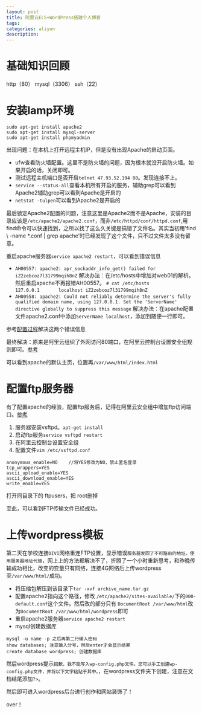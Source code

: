```yaml
---
layout: post
title: 阿里云ECS+WordPress搭建个人博客
tags:
categories: aliyun
description:
---
```


# 基础知识回顾
http（80） mysql（3306） ssh（22）

# 安装lamp环境
```
sudo apt-get install apache2
sudo apt-get install mysql-server
sudo apt-get install phpmyadmin
```

出现问题：在本机上打开远程主机IP，但是没有出现Apache的启动页面。

* ufw查看防火墙配置。这里不是防火墙的问题，因为根本就没开启防火墙。如果开启的话，关闭即可。
* 测试远程主机端口是否开启`telnet 47.93.52.194 80`。发现连接不上。
* `service --status-all`查看本机所有开启的服务，辅助grep可以看到Apache2辅助grep可以看到Apache是开启的
* `netstat -tulpen`可以看到Apache2是开启的

最后锁定Apache2配置的问题，注意这里是Apache2而不是Apache，安装的目录应该是`/etc/apache2/apache2.conf`，而非`/etc/httpd/conf/httpd.conf`,用find命令可以快速找到，之所以找了这么久关键是搞错了文件名。其实当初用'find \ -name \*.conf | grep apache'时已经发现了这个文件，只不过文件太多没有留意。

重启apache服务器`service apache2 restart`，可以看到错误信息
* `AH00557: apache2: apr_sockaddr_info_get() failed for iZ2zebcoz7l31799mqih8nZ`
解决办法：在/etc/hosts中增加对web01的解析。然后重启apache不再报错AH00557。
`# cat /etc/hosts`                   
`127.0.0.1       localhost iZ2zebcoz7l31799mqih8nZ`
* `AH00558: apache2: Could not reliably determine the server's fully qualified domain name, using 127.0.0.1. Set the 'ServerName' directive globally to suppress this message`
解决办法：在apache配置文件apache2.conf中添加`ServerName localhost`，添加到随便一行即可。

参考[配置过程](https://www.cnblogs.com/starof/p/4278370.html)解决这两个错误信息

最终解决：原来是阿里云组织了外网访问80端口，在阿里云控制台设置安全组规则即可。[参考](https://blog.csdn.net/qq_37608398/article/details/78163086)

可以看到apache的默认主页，位置再`/var/www/html/index.html`

# 配置ftp服务器
有了配置apache的经验，配置ftp服务后，记得在阿里云安全组中增加ftp访问端口。[参考](https://www.jianshu.com/p/f1d011d2d50b)


1. 服务器安装vsftpd。`apt-get install`
2. 启动ftp服务`service vsftpd restart`
3. 在阿里云控制台设置安全组
4. 配置文件`vim /etc/vsftpd.conf`

```
anonymous_enable=NO    //将YES修改为NO，禁止匿名登录
tcp_wrappers=YES
ascii_upload_enable=YES
ascii_download_enable=YES
write_enable=YES
```
打开同目录下的 ftpusers，把 root删掉

至此，可以看到FTP传输文件已经成功。

# 上传wordpress模板

第二天在学校连接`DIVI`网络重连FTP设置，显示错误`服务器发回了不可路由的地址。使用服务器地址代替`，网上上的方法都解决不了，折腾了一个小时重新思考，和昨晚传输成功相比，改变的变量只有网络，连接4G网络后上传wordpress至`/var/www/html/`成功。

* 将压缩包解压到该目录下`tar -xvf archive_name.tar.gz`
* 配置apache2指向这个路径，修改 `/etc/apache2/sites-available/`下的`000-default.conf`这个文件。然后改的部分只有 `DocumentRoot /var/www/html`改为`DocumentRoot /var/www/html/wordpress`即可
* 重启apache2服务器`service apache2 restart`
* mysql创建数据库

```
mysql -u name -p 之后再第二行输入密码
show databases; 注意输入分号，然后enter才会显示结果
create database wordpress; 创建数据库
```

然后wordpress提示`抱歉，我不能写入wp-config.php文件。您可以手工创建wp-config.php文件，并将以下文字粘贴于其中。`，在wordpress文件夹下创建，注意在文档结尾添加`?>`。

然后即可进入wordpress后台进行创作和网站装饰了！

over！
